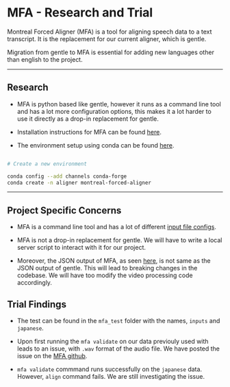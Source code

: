# MFA - Research and Trial

Montreal Forced Aligner (MFA) is a tool for aligning speech data to a text transcript. 
It is the replacement for our current aligner, which is gentle. 

Migration from gentle to MFA is essential for adding new languages other than english to the project.

---

## Research

- MFA is python based like gentle, however it runs as a command line tool and has a lot more configuration options, this makes it a lot harder to use it directly as a drop-in replacement for gentle. 

- Installation instructions for MFA can be found [here](https://montreal-forced-aligner.readthedocs.io/en/latest/installation.html).

- The environment setup using conda can be found [here](https://montreal-forced-aligner.readthedocs.io/en/latest/installation.html#environment-setup).

```bash

# Create a new environment

conda config --add channels conda-forge
conda create -n aligner montreal-forced-aligner

```

---

## Project Specific Concerns

- MFA is a command line tool and has a lot of different [input file configs](https://montreal-forced-aligner.readthedocs.io/en/latest/user_guide/corpus_structure.html#corpus-structure).

- MFA is not a drop-in replacement for gentle. We will have to write a local server script to interact with it for our project.

- Moreover, the JSON output of MFA, as seen [here](https://github.com/MontrealCorpusTools/Montreal-Forced-Aligner/issues/453),  is not same as the JSON output of gentle. This will lead to breaking changes in the codebase. We will have too modify the video processing code accordingly.

## Trial Findings

- The test can be found in the ```mfa_test``` folder with the names, ```inputs``` and ```japanese```.

- Upon first running the ```mfa validate``` on our data previouly used with leads to an issue, with ```.wav``` format of the audio file. We have posted the issue on the [MFA github](https://github.com/MontrealCorpusTools/Montreal-Forced-Aligner/issues/543).

- ```mfa validate``` commmand runs successfully on the ```japanese``` data. However, ```align``` command fails. We are still investigating the issue.